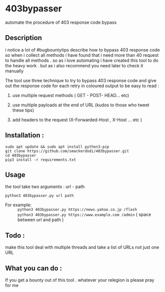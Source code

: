 # 403bypasser
automate the procedure of 403 response code bypass

## Description 
i notice a lot of #bugbountytips describe how to bypass 403 response code so when i collect all methods i have found that i need more than 40 request to handle all methods . so as i love automating i have created this tool to do the heavy work . but as i also recommend you need later to check it manually 

The tool use three technique to try to bypass 403 response code and give out the response code for each retry in coloured output to be easy to read :

1. use multiple request methods ( GET - POST- HEAD... etc)

2. use multiple payloads at the end of URL (kudos to those who tweet these tips)

3. add headers to the request (X-Forwarded-Host , X-Host ... etc )

## Installation :
```
sudo apt update && sudo apt install python3-pip
git clone https://github.com/smackerdodi/403bypasser.git
cd 403bypasser
pip3 install -r requirements.txt
```

## Usage 

the tool take two arguments : url - path 

`python3 403bypasser.py url path`

<dl>
    <dt>For example:</dt>
    <dd><code>python3 403bypasser.py https://news.yahoo.co.jp /flash</code></dd>
    <dd><code>python3 403bypasser.py https://www.example.com /admin</code> ( space between url and path )</dd>
</dl>

## Todo :

make this tool deal with multiple threads and take a list of URLs not just one URL 

## What you can do :

If you get a bounty out of this tool . whatever your relegion is please pray for me 
